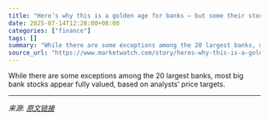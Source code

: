 ```yaml
---
title: "Here’s why this is a golden age for banks — but some their stocks may be too high"
date: 2025-07-14T12:28:00+08:00
categories: ["finance"]
tags: []
summary: "While there are some exceptions among the 20 largest banks, most big bank stocks appear fully valued, based on analysts’ price targets."
source_url: "https://www.marketwatch.com/story/heres-why-this-is-a-golden-age-for-banks-but-some-their-stocks-may-be-too-high-e2a99300?mod=mw_rss_topstories"
---
```


While there are some exceptions among the 20 largest banks, most big bank stocks appear fully valued, based on analysts’ price targets.

---

*来源: [原文链接](https://www.marketwatch.com/story/heres-why-this-is-a-golden-age-for-banks-but-some-their-stocks-may-be-too-high-e2a99300?mod=mw_rss_topstories)*
